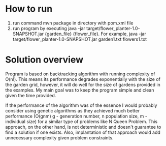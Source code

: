 How to run
============
1. run command mvn package in directory with pom.xml file
2. run program by executing  java -jar target/flower_planter-1.0-SNAPSHOT.jar {garden_file} {flower_file}. For example,
java -jar target/flower_planter-1.0-SNAPSHOT.jar garden1.txt flowers1.txt 

Solution overview
============

Program is based on backtracking algorithm with running complexity of O(n!). This means its performance degrades exponentially
with the size of the garden grid, however, it will do well for the size of gardens provided in the examples. 
My main goal was to keep the program simple and clean given the time provided. 

If the performance of the algorithm was of the essence I would probably consider using genetic algorithms as they achieved much 
better performance (O(gnm) g - generation number, n population size, m - individual size) for a similar type of problems like
N Queen Problem. This approach, on the other hand, is not deterministic and doesn't guarantee to find a solution if one exists. 
Also, implantation of that approach would add unnecessary complexity given problem constraints. 
